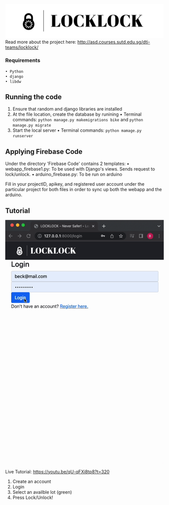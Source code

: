 
![header](header.jpg)
Read more about the project here: http://asd.courses.sutd.edu.sg/dti-teams/locklock/
### Requirements 
    • Python
    • django
    • libdw
    

## Running the code
1. Ensure that random and django libraries are installed
2. At the file location, create the database by runining
    • Terminal commands: `python manage.py makemigrations bike` and `python manage.py migrate`
3. Start the local server
    • Terminal commands: `python mamage.py runserver`
    
## Applying Firebase Code 
Under the directory 'Firebase Code' contains 2 templates:
    • webapp_firebase1.py: To be used with Django's views. Sends request to lock/unlock.
    • arduino_firebase.py: To be run on arduino

Fill in your projectID, apikey, and registered user account under the particular project for both files in order to sync up both the webapp and the arduino.

## Tutorial
![tutorial](tutorial.gif)

Live Tutorial: https://youtu.be/qU-qFXi8tp8?t=320
1. Create an account
2. Login
3. Select an availble lot (green)
4. Press Lock/Unlock!
